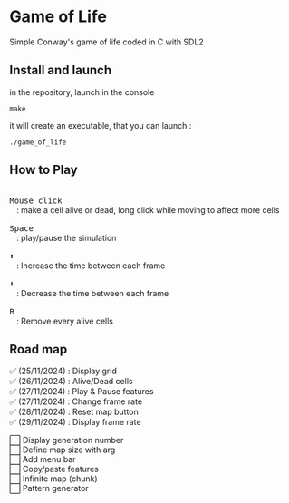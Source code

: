 # Game of Life

Simple Conway's game of life coded in C with SDL2

## Install and launch

in the repository, launch in the console
```
make
```
it will create an executable, that you can launch :
```
./game_of_life
```

## How to Play

<kbd> <br> Mouse click <br> </kbd> : make a cell alive or dead, long click while moving to affect more cells <br>
<kbd> <br> Space <br> </kbd> : play/pause the simulation <br>
<kbd> <br> ⬆ <br> </kbd> : Increase the time between each frame <br>
<kbd> <br> ⬇ <br> </kbd> : Decrease the time between each frame <br>
<kbd> <br> R <br> </kbd> : Remove every alive cells <br>

## Road map

✅ (25/11/2024) : Display grid <br>
✅ (26/11/2024) : Alive/Dead cells <br>
✅ (27/11/2024) : Play & Pause features <br>
✅ (27/11/2024) : Change frame rate <br>
✅ (28/11/2024) : Reset map button <br>
✅ (29/11/2024) : Display frame rate <br>

⬜ Display generation number <br>
⬜ Define map size with arg <br>
⬜ Add menu bar <br>
⬜ Copy/paste features <br>
⬜ Infinite map (chunk) <br>
⬜ Pattern generator <br>

